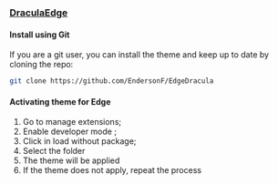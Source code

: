 ### [DraculaEdge](https://www.microsoft.com/)

#### Install using Git

If you are a git user, you can install the theme and keep up to date by cloning the repo:

```bash
git clone https://github.com/EndersonF/EdgeDracula
```

#### Activating theme for Edge

1. Go to manage extensions;
2. Enable developer mode ;
3. Click in load without package;
4. Select the folder
5. The theme will be applied
6. If the theme does not apply, repeat the process
